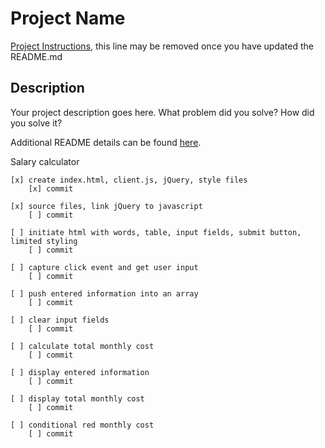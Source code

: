 # Project Name

[Project Instructions](./INSTRUCTIONS.md), this line may be removed once you have updated the README.md

## Description

Your project description goes here. What problem did you solve? How did you solve it?

Additional README details can be found [here](https://github.com/PrimeAcademy/readme-template/blob/master/README.md).


Salary calculator

    [x] create index.html, client.js, jQuery, style files
        [x] commit

    [x] source files, link jQuery to javascript
        [ ] commit

    [ ] initiate html with words, table, input fields, submit button, limited styling
        [ ] commit

    [ ] capture click event and get user input
        [ ] commit

    [ ] push entered information into an array
        [ ] commit

    [ ] clear input fields
        [ ] commit

    [ ] calculate total monthly cost
        [ ] commit

    [ ] display entered information
        [ ] commit

    [ ] display total monthly cost
        [ ] commit

    [ ] conditional red monthly cost
        [ ] commit